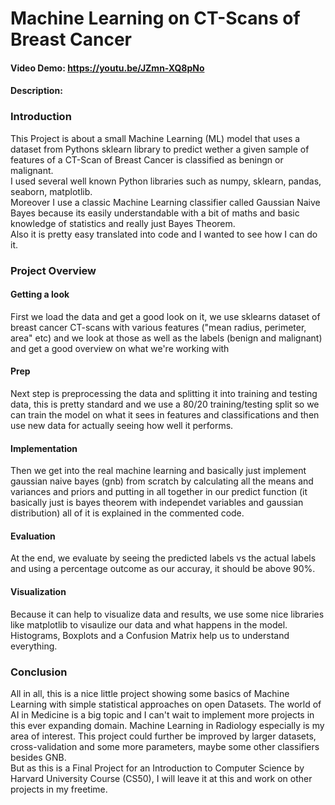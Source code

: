 # Machine Learning on CT-Scans of Breast Cancer
#### Video Demo: https://youtu.be/JZmn-XQ8pNo
#### Description:
### Introduction
This Project is about a small Machine Learning (ML) model that uses a dataset from Pythons sklearn library to predict wether a given sample of features of a CT-Scan of Breast Cancer is classified as beningn or malignant. \
I used several well known Python libraries such as numpy, sklearn, pandas, seaborn, matplotlib. \
Moreover I use a classic Machine Learning classifier called Gaussian Naive Bayes because its easily understandable with a bit of maths and basic knowledge of statistics and really just Bayes Theorem. \
Also it is pretty easy translated into code and I wanted to see how I can do it. 

### Project Overview
#### Getting a look
First we load the data and get a good look on it, we use sklearns dataset of breast cancer CT-scans with various features ("mean radius, perimeter, area" etc) and we look at those as well as the labels (benign and malignant) and get a good overview on what we're working with
#### Prep
Next step is preprocessing the data and splitting it into training and testing data, this is pretty standard and we use a 80/20 training/testing split so we can train the model on what it sees in features and classifications and then use new data for actually seeing how well it performs.
#### Implementation
Then we get into the real machine learning and basically just implement gaussian naive bayes (gnb) from scratch by calculating all the means and variances and priors and putting in all together in our predict function (it basically just is bayes theorem with independet variables and gaussian distribution) all of it is explained in the commented code. 
#### Evaluation
At the end, we evaluate by seeing the predicted labels vs the actual labels and using a percentage outcome as our accuray, it should be above 90%. 
#### Visualization
Because it can help to visualize data and results, we use some nice libraries like matplotlib to visaulize our data and what happens in the model. Histograms, Boxplots and a Confusion Matrix help us to understand everything. 


### Conclusion
All in all, this is a nice little project showing some basics of Machine Learning with simple statistical approaches on open Datasets. The world of AI in Medicine is a big topic and I can't wait to implement more projects in this ever expanding domain. Machine Learning in Radiology especially is my area of interest. 
This project could further be improved by larger datasets, cross-validation and some more parameters, maybe some other classifiers besides GNB. \
But as this is a Final Project for an Introduction to Computer Science by Harvard University Course (CS50), I will leave it at this and work on other projects in my freetime. 
